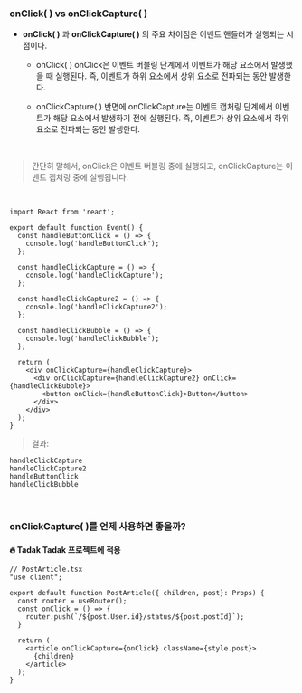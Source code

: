 ### onClick( ) vs onClickCapture( )

- **onClick( )** 과 **onClickCapture( )** 의 주요 차이점은 이벤트 핸들러가 실행되는 시점이다.

  - onClick( )
    onClick은 이벤트 버블링 단계에서 이벤트가 해당 요소에서 발생했을 때 실행된다. 즉, 이벤트가 하위 요소에서 상위 요소로 전파되는 동안 발생한다.

  - onClickCapture( )
    반면에 onClickCapture는 이벤트 캡처링 단계에서 이벤트가 해당 요소에서 발생하기 전에 실행된다. 즉, 이벤트가 상위 요소에서 하위 요소로 전파되는 동안 발생한다.

<br/>

> 간단히 말해서, onClick은 이벤트 버블링 중에 실행되고, onClickCapture는 이벤트 캡처링 중에 실행됩니다.

<br/>

```
import React from 'react';

export default function Event() {
  const handleButtonClick = () => {
    console.log('handleButtonClick');
  };

  const handleClickCapture = () => {
    console.log('handleClickCapture');
  };

  const handleClickCapture2 = () => {
    console.log('handleClickCapture2');
  };

  const handleClickBubble = () => {
    console.log('handleClickBubble');
  };

  return (
    <div onClickCapture={handleClickCapture}>
      <div onClickCapture={handleClickCapture2} onClick={handleClickBubble}>
        <button onClick={handleButtonClick}>Button</button>
      </div>
    </div>
  );
}
```

> 결과:

    handleClickCapture
    handleClickCapture2
    handleButtonClick
    handleClickBubble

<br/>

### onClickCapture( )를 언제 사용하면 좋을까?

#### 🔥 Tadak Tadak 프로젝트에 적용

```
// PostArticle.tsx
"use client";

export default function PostArticle({ children, post}: Props) {
  const router = useRouter();
  const onClick = () => {
    router.push(`/${post.User.id}/status/${post.postId}`);
  }

  return (
    <article onClickCapture={onClick} className={style.post}>
      {children}
    </article>
  );
}
```
